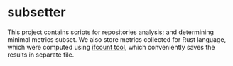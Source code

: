 # subsetter

This project contains scripts for repositories analysis; and determining minimal metrics subset.
We also store metrics collected for Rust language, which were computed using [ifcount tool](https://github.com/DCNick3/ifcount), which conveniently saves the results in separate file.
